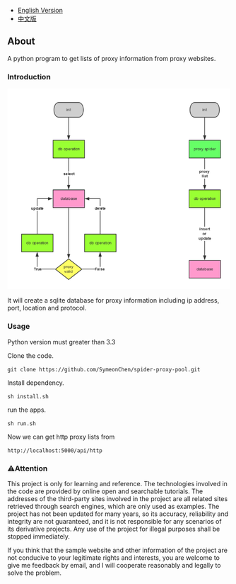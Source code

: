 * [English Version](https://github.com/SymeonChen/spider-proxy-pool/blob/master/README.md)
* [中文版](https://github.com/SymeonChen/spider-proxy-pool/blob/master/README-zh.md)

## About

A python program to get lists of proxy information from proxy websites.
### Introduction
![](/sample-spider.png)

It will create a sqlite database for proxy information including ip address, port, location and protocol.
### Usage
Python version must greater than 3.3

Clone the code.

``` shell
git clone https://github.com/SymeonChen/spider-proxy-pool.git
```

Install dependency.
```shell
sh install.sh
```

run the apps.
```shell
sh run.sh
```

Now we can get http proxy lists from
```shell
http://localhost:5000/api/http
```

### ⚠️Attention
This project is only for learning and reference. The technologies involved in the code are provided by online open and searchable tutorials. The addresses of the third-party sites involved in the project are all related sites retrieved through search engines, which are only used as examples. The project has not been updated for many years, so its accuracy, reliability and integrity are not guaranteed, and it is not responsible for any scenarios of its derivative projects. Any use of the project for illegal purposes shall be stopped immediately.

If you think that the sample website and other information of the project are not conducive to your legitimate rights and interests, you are welcome to give me feedback by email, and I will cooperate reasonably and legally to solve the problem.